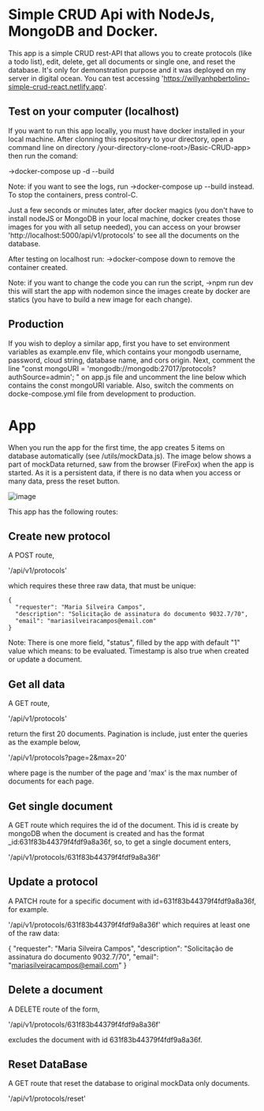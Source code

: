# Simple CRUD Api with NodeJs, MongoDB and Docker.

This app is a simple CRUD rest-API that allows you to create protocols (like a todo list), edit, delete, get all documents or single one, and reset the database. It's only for demonstration purpose and it was deployed on my server in digital ocean. You can test accessing 'https://willyanhpbertolino-simple-crud-react.netlify.app'.

## Test on your computer (localhost)

If you want to run this app locally, you must have docker installed in your local machine. After clonning this repository to your directory, open a command line on directory /your-directory-clone-root>/Basic-CRUD-app> then run the comand:

->docker-compose up -d --build

Note: if you want to see the logs, run
->docker-compose up --build
instead.
To stop the containers, press control-C.

Just a few seconds or minutes later, after docker magics (you don't have to install nodeJS or MongoDB in your local machine, docker creates those images for you with all setup needed), you can access on your browser 'http://localhost:5000/api/v1/protocols' to see all the documents on the database.

After testing on localhost run:
->docker-compose down
to remove the container created.

Note: if you want to change the code you can run the script,
->npm run dev
this will start the app with nodemon since the images create by docker are statics (you have to build a new image for each change).

## Production

If you wish to deploy a similar app, first you have to set environment variables as example.env file, which contains your mongodb username, password, cloud string, database name, and cors origin. Next, comment the line "const mongoURI = 'mongodb://mongodb:27017/protocols?authSource=admin'; " on app.js file and uncomment the line below which contains the const mongoURI variable. Also, switch the comments on docke-compose.yml file from development to production.

# App

When you run the app for the first time, the app creates 5 items on database automatically (see /utils/mockData.js). The image below shows a part of mockData returned, saw from the browser (FireFox) when the app is started. As it is a persistent data, if there is no data when you access or many data, press the reset button.

![image](https://user-images.githubusercontent.com/57110420/189744975-ec77a127-1a81-468d-9e4f-0a3bea01832e.png)

This app has the following routes:

## Create new protocol

A POST route,

'/api/v1/protocols'

which requires these three raw data, that must be unique:

```
{
  "requester": "Maria Silveira Campos",
  "description": "Solicitação de assinatura do documento 9032.7/70",
  "email": "mariasilveiracampos@email.com"
}
```

Note: There is one more field, "status", filled by the app with default "1" value which means: to be evaluated. Timestamp is also true when created or update a document.

## Get all data

A GET route,

'/api/v1/protocols'

return the first 20 documents.
Pagination is include, just enter the queries as the example below,

'/api/v1/protocols?page=2&max=20'

where page is the number of the page and 'max' is the max number of documents for each page.

## Get single document

A GET route which requires the id of the document. This id is create by mongoDB when the document is created and has the format \_id:631f83b44379f4fdf9a8a36f, so, to get a single document enters,

'/api/v1/protocols/631f83b44379f4fdf9a8a36f'

## Update a protocol

A PATCH route for a specific document with id=631f83b44379f4fdf9a8a36f, for example.

'/api/v1/protocols/631f83b44379f4fdf9a8a36f'
which requires at least one of the raw data:

{
"requester": "Maria Silveira Campos",
"description": "Solicitação de assinatura do documento 9032.7/70",
"email": "mariasilveiracampos@email.com"
}

## Delete a document

A DELETE route of the form,

'/api/v1/protocols/631f83b44379f4fdf9a8a36f'

excludes the document with id 631f83b44379f4fdf9a8a36f.

## Reset DataBase

A GET route that reset the database to original mockData only documents.

'/api/v1/protocols/reset'
